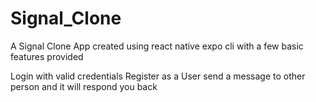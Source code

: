 # Signal_Clone
A Signal Clone App created using react native expo cli with a few basic features provided 

Login with valid credentials 
Register as a User 
send a message to other person and it will respond you back 
